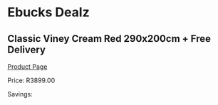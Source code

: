 
# Ebucks Dealz
## Classic Viney Cream Red 290x200cm + Free Delivery
[Product Page](https://www.ebucks.com/web/shop/productSelected.do?prodId=1210122933&catId=1209942745)

Price: R3899.00

Savings: 


	